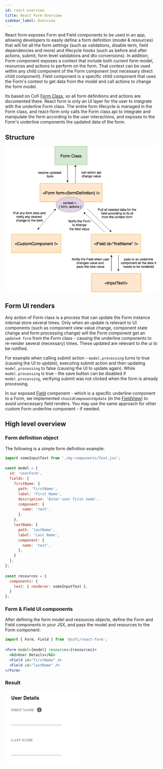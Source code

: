 ```yaml
---
id: react-overview
title: React Form Overview
sidebar_label: Overview
---
```


React form exposes Form and Field components to be used in an app, allowing developers to easily define a form definition (model & resources) that will list all
the form settings (such as validations, disable term, field dependencies and more) and lifecycle hooks (such as before and after actions, submit, form level validations and dto conversions). In addition, Form component exposes a context that include both current form model, resources and actions to perform on the form. That context can be used within any child component of the Form component (not necessary direct child component). Field component is a specific child component that uses the Form's context to get data from the model and call actions to change the form model.

Its based on Cofi [Form Class](form-overview.html), so all form definitions and actions are documented there. 
React form is only an UI layer for the user to integrate with the underline Form class. The entire form lifecycle is managed in the Form class, and react-form only calls the Form class api to integrate and manipulate the form according to the user interactions, and exposes to the Form's underline components the updated data of the form.

## Structure

![react-structure](assets/react-form-structure-v1.0.0.png)

## Form UI renders

Any action of Form class is a process that can update the Form instance internal store several times. Only when an update is relevant to UI components (such as component view value change, component state change and form processing change) will the Form component get an `updated form` from the Form class - causing the underline components to re-render several (necessary) times. These updated are relevant to the ui to be notified. 

For example when calling submit action - `model.processing` turns to true (causing the UI to update), executing submit action and then updating `model.processing` to false (causing the UI to update again). While `model.processing` is true - the save button can be disabled if `model.processing`, verifying submit was
not clicked when the form is already processing.

In our exposed [Field](react-field) component - which is a specific underline component to a Form, we implemented `shouldComponentUpdate` (in the [FieldView](react-field#field-view)) to avoid unnecessary field renders. You may use the same approach for other custom Form underline component - if needed.

## High level overview

### Form definition object

The following is a simple form definition example:

```javascript
import someInputText from './my-components/Text.jsx';

const model = {
  id: 'userForm',
  fields: {
    firstName: {
      path: 'firstName',
      label: 'First Name',
      description: 'Enter user first name',
      component: {
        name: 'text',
      },
    },
    lastName: {
      path: 'lastName',
      label: 'Last Name',
      component: {
        name: 'text',
      },
    }
  },
};

const resources = {
  components: {
    text: { renderer: someInputText },
  }
};
```

### Form & Field UI components

After defining the form model and resources objects, define the Form and Field components in your JSX, and pass the model and resources to the Form component:

```jsx
import { Form, Field } from '@cofi/react-form';

<Form model={model} resources={resources}>
  <h2>User Details</h2>
  <Field id="firstName" />
  <Field id="lastName" />
</Form>
```

### Result

![overview-image](assets/overview-form-v1.0.0.png) 